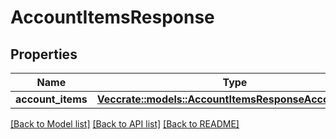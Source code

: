 # AccountItemsResponse

## Properties

Name | Type | Description | Notes
------------ | ------------- | ------------- | -------------
**account_items** | [**Vec<crate::models::AccountItemsResponseAccountItems>**](accountItemsResponse_account_items.md) |  | 

[[Back to Model list]](../README.md#documentation-for-models) [[Back to API list]](../README.md#documentation-for-api-endpoints) [[Back to README]](../README.md)


